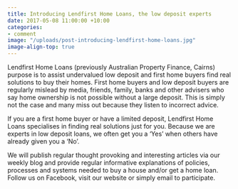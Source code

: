 ```yaml
---
title: Introducing Lendfirst Home Loans, the low deposit experts
date: 2017-05-08 11:00:00 +10:00
categories:
- comment
image: "/uploads/post-introducing-lendfirst-home-loans.jpg"
image-align-top: true
---
```


Lendfirst Home Loans (previously Australian Property Finance, Cairns) purpose is to assist undervalued low deposit and first home buyers find real solutions to buy their homes. First home buyers and low deposit buyers are regularly mislead by media, friends, family, banks and other advisers who say home ownership is not possible without a large deposit. This is simply not the case and many miss out because they listen to incorrect advice.

If you are a first home buyer or have a limited deposit, Lendfirst Home Loans specialises in finding real solutions just for you.  Because we are experts in low deposit loans, we often get you a ‘Yes’ when others have already given you a ‘No’.

We will publish regular thought provoking and interesting articles via our weekly blog and provide regular informative explanations of policies, processes and systems needed to buy a house and/or get a home loan. Follow us on Facebook, visit our website or simply email to participate.
